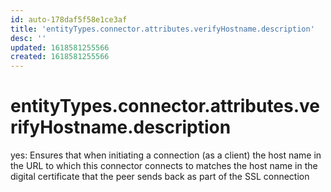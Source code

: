 ```yaml
---
id: auto-178daf5f58e1ce3af
title: 'entityTypes.connector.attributes.verifyHostname.description'
desc: ''
updated: 1618581255566
created: 1618581255566
---
```

# entityTypes.connector.attributes.verifyHostname.description

yes: Ensures that when initiating a connection (as a client) the host name in the URL to which this connector connects to matches the host name in the digital certificate that the peer sends back as part of the SSL connection